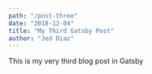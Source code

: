 ```yaml
---
path: "/post-three"
date: "2018-12-04"
title: "My Third Gatsby Post"
author: "Jed Diaz"
---
```


This is my very third blog post in Gatsby
